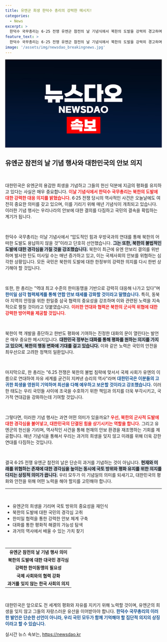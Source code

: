 ```yaml
---
title: 유엔군 희생 한덕수 총리의 강력한 메시지!
categories:
  - News
excerpt: >
  한덕수 국무총리는 6·25 전쟁 유엔군 참전의 날 기념식에서 북한의 도발을 강력히 경고하며 한미동맹의 힘으로 대응할 것이라고 밝혔다. 평화를 위한 대화의 문은 언제나 열려 있음을 강조하며, 유엔군 전몰장병의 희생을 잊지 않겠다고 다짐했다.
feature_text: >
  한덕수 국무총리는 6·25 전쟁 유엔군 참전의 날 기념식에서 북한의 도발을 강력히 경고하며 한미동맹의 힘으로 대응할 것이라고 밝혔다. 평화를 위한 대화의 문은 언제나 열려 있음을 강조하며, 유엔군 전몰장병의 희생을 잊지 않겠다고 다짐했다.
image: '/assets/img/newsdao_breakingnews.jpg'
---
```


<p><img src="/assets/img/newsdao_breakingnews.jpg" alt="cryptoinkorea 속보" /></p>

<h2 data-ke-size="size26">유엔군 참전의 날 기념 행사와 대한민국의 안보 의지</h2>

<p data-ke-size="size16">&nbsp;</p>

<p>대한민국은 유엔군의 용감한 희생을 기념하고 그들의 헌신 덕분에 지금의 평화를 유지하고 있다는 사실은 매우 중요합니다. <b><span style="color: #ee2323;">이날 기념식에서 한덕수 국무총리는 북한의 도발에 대한 강력한 대응 의지를 밝혔습니다.</span></b> 6·25 전쟁 당시의 역사적인 사건은 오늘날에도 여전히 중요한 의미를 갖고 있으며, 이를 기리기 위해 매년 기념식이 개최되고 있습니다. 이러한 기념 행사는 우리나라의 안보에 대한 결의를 다짐하고 국민의 결속을 확립하는 계기가 됩니다. </p>

<p data-ke-size="size16">&nbsp;</p>

<p>한덕수 국무총리는 이날 기념사에서 “압도적인 힘과 우방국과의 연대를 통해 북한의 어떠한 도발도 용납하지 않을 것”이라고 단호히 선언했습니다. <b><span style="background-color: #21538527;">그는 또한, 북한의 불법적인 도발에 대한 경각심을 가질 것을 강조했습니다.</span></b> 북한이 최근에 유엔 안보리 결의를 위반하며 발사한 탄도 미사일 수는 매년 증가하고 있고, 이는 국제사회의 안보를 위협하는 심각한 상황입니다. 모든 국민은 북한의 도발에 대한 한정부의 강력한 의지를 다시 한번 상기해야 할 것입니다.</p>

<p data-ke-size="size16">&nbsp;</p>

<p>또한, 한 총리는 "역대 최고 수준의 한미동맹을 기반으로 강력히 대응해 나가고 있다"며 <b><span style="color: #1a5490;">한미일 삼각 협력체계를 통해 연합 안보 태세를 강화할 것이라고 말했습니다.</span></b> 특히, 동북아 지역의 안정을 위한 한일중 삼국 협력의 중요성을 강조하며 이와 관련된 노력을 지속적으로 펼칠 것이라고 덧붙였습니다. <b><span style="color: #ee2323;">이러한 연대와 협력은 북한의 군사적 위협에 대한 강력한 방어력을 제공할 것입니다.</span></b></p>

<p data-ke-size="size16">&nbsp;</p>

<p>북한이 핵 개발을 중단하고 한반도 평화에 기여하는 진정한 대화의 문이 열린다는 발언은 매우 중요한 메시지입니다. <b><span style="background-color: #21538527;">대한민국 정부는 대화를 통해 평화를 원하는 의지를 가지고 있으며, 북한의 행동 변화에 기대를 걸고 있습니다.</span></b> 이와 같은 노력은 국민의 안전을 최우선으로 고려한 정책의 일환입니다. </p>

<p data-ke-size="size16">&nbsp;</p>

<p>마지막으로, 한 총리는 "6.25 전쟁은 북한의 불법 침략에 맞서서 국제 사회가 유엔의 이름으로 연대하여 자유 세계를 굳건히 지켜낸 승리의 역사"라며 <b><span style="color: #1a5490;">대한민국은 이분들의 고귀한 희생을 영원히 기억하며 최선을 다해 예우하고 보은할 것이라고 강조했습니다.</span></b> 이러한 태도는 우리 국민들 사이에 조국을 수호하기 위한 책임과 의지를 더욱 부각시키고, 국가적 연대감을 강화하는데 기여할 것입니다.</p>

<p data-ke-size="size16">&nbsp;</p>

<p>그렇다면, 이러한 기념 행사는 과연 어떤 의미가 있을까요? <b><span style="color: #ee2323;">우선, 북한의 군사적 도발에 대한 경각심을 불어넣고, 대한민국의 단결된 힘을 상기시키는 역할을 합니다.</span></b> 그리고 유엔군의 헌신을 기리며, 역사적인 사건을 통해 현재의 안보 환경을 재조명하는 기회를 제공합니다. 매년 기념식을 통해서 우리는 과거의 희생을 잊지 않고 미래를 위해 더욱 강한 연대를 다짐하는 것입니다.</p>

<p data-ke-size="size16">&nbsp;</p>

<p>결국 6·25 전쟁 유엔군 참전의 날은 단순히 과거를 기념하는 것이 아닙니다. <b><span style="background-color: #21538527;">현재와 미래를 위협하는 존재에 대한 경각심을 높이는 동시에 국토 방위와 평화 유지를 위한 의지를 다지는 상징적 의미가 큽니다.</span></b> 우리 모두가 이 기념일의 의미를 되새기고, 대한민국의 평화와 안전을 위해 어떤 노력을 해야 할지를 고민해야 합니다. </p>

<hr>

<p data-ke-size="size16">&nbsp;</p>

<ul>
    <li>유엔군의 희생을 기리며 국토 방위의 중요성을 재인식</li>
    <li>북한의 도발에 대한 국민의 경각심 고취</li>
    <li>한미일 협력을 통한 강력한 안보 체계 구축</li>
    <li>대화를 통한 평화적 해결의 가능성 탐색</li>
    <li>과거의 역사에서 배울 수 있는 가치 찾기</li>
</ul>

<p data-ke-size="size16">&nbsp;</p>

<table style="width: 100%;">
    <tr>
        <td style="text-align: center; height: 17px;"><b>유엔군 참전의 날 기념 행사 의미</b></td>
    </tr>
    <tr>
        <td style="text-align: center; height: 17px;"><b>북한의 도발에 대한 대국민 경각심</b></td>
    </tr>
    <tr>
        <td style="text-align: center; height: 17px;"><b>강력한 한미동맹의 필요성</b></td>
    </tr>
    <tr>
        <td style="text-align: center; height: 17px;"><b>국제 사회와의 협력 강화</b></td>
    </tr>
    <tr>
        <td style="text-align: center; height: 17px;"><b>과거를 잊지 않는 한국 사회의 의지</b></td>
    </tr>
</table>

<p data-ke-size="size16">&nbsp;</p>

<p>대한민국은 앞으로도 전 세계의 평화와 자유를 지키기 위해 노력할 것이며, 유엔군의 희생을 잊지 않고 그들의 자랑스러운 유산을 이어받아야 합니다. <b><span style="color: #1a5490;">한덕수 국무총리의 이러한 발언은 단순한 선언이 아니라, 우리 국민 모두가 함께 기억해야 할 집단적 의지의 상징이라고 할 수 있습니다.</span></b></p>
실시간 뉴스 속보는, <a href="https://newsdao.kr" rel="dofollow">https://newsdao.kr</a>


